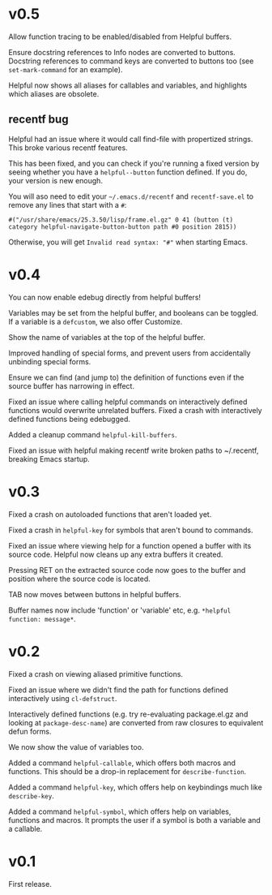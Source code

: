 # v0.5

Allow function tracing to be enabled/disabled from Helpful buffers.

Ensure docstring references to Info nodes are converted to
buttons. Docstring references to command keys are converted to buttons
too (see `set-mark-command` for an example).

Helpful now shows all aliases for callables and variables, and
highlights which aliases are obsolete.

## recentf bug

Helpful had an issue where it would call find-file with propertized
strings. This broke various recentf features.

This has been fixed, and you can check if you're running a fixed
version by seeing whether you have a `helpful--button` function
defined. If you do, your version is new enough.

You will aso need to edit your `~/.emacs.d/recentf` and
`recentf-save.el` to remove any lines that start with a `#`:

``` emacs-lisp
#("/usr/share/emacs/25.3.50/lisp/frame.el.gz" 0 41 (button (t) category helpful-navigate-button-button path #0 position 2815))
```

Otherwise, you will get `Invalid read syntax: "#"` when starting
Emacs.

# v0.4

You can now enable edebug directly from helpful buffers!

Variables may be set from the helpful buffer, and booleans can be
toggled. If a variable is a `defcustom`, we also offer Customize.

Show the name of variables at the top of the helpful buffer.

Improved handling of special forms, and prevent users from
accidentally unbinding special forms.

Ensure we can find (and jump to) the definition of functions even if the source
buffer has narrowing in effect.

Fixed an issue where calling helpful commands on interactively defined
functions would overwrite unrelated buffers. Fixed a crash with
interactively defined functions being edebugged.

Added a cleanup command `helpful-kill-buffers`.

Fixed an issue with helpful making recentf write broken paths to
~/.recentf, breaking Emacs startup.

# v0.3

Fixed a crash on autoloaded functions that aren't loaded yet.

Fixed a crash in `helpful-key` for symbols that aren't bound to
commands.

Fixed an issue where viewing help for a function opened a buffer with
its source code. Helpful now cleans up any extra buffers it created.

Pressing RET on the extracted source code now goes to the buffer and
position where the source code is located.

TAB now moves between buttons in helpful buffers.

Buffer names now include 'function' or 'variable' etc, e.g. `*helpful
function: message*`.

# v0.2

Fixed a crash on viewing aliased primitive functions.

Fixed an issue where we didn't find the path for functions defined
interactively using `cl-defstruct`.

Interactively defined functions (e.g. try re-evaluating package.el.gz
and looking at `package-desc-name`) are converted from raw closures to
equivalent defun forms.

We now show the value of variables too.

Added a command `helpful-callable`, which offers both macros and
functions. This should be a drop-in replacement for
`describe-function`.

Added a command `helpful-key`, which offers help on keybindings much
like `describe-key`.

Added a command `helpful-symbol`, which offers help on variables,
functions and macros. It prompts the user if a symbol is both a
variable and a callable.

# v0.1

First release.
